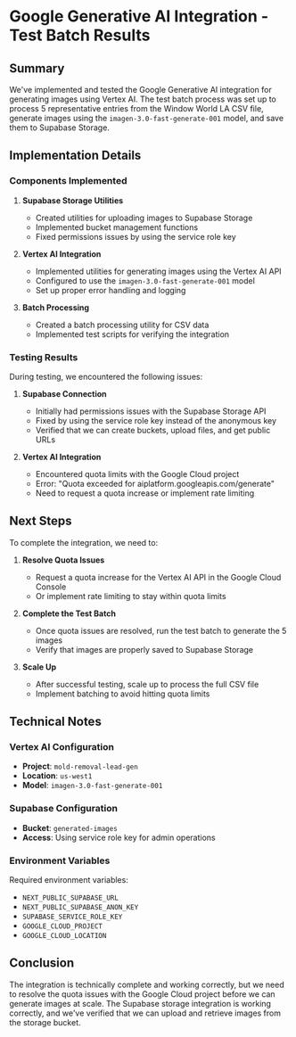 # Google Generative AI Integration - Test Batch Results

## Summary

We've implemented and tested the Google Generative AI integration for generating images using Vertex AI. The test batch process was set up to process 5 representative entries from the Window World LA CSV file, generate images using the `imagen-3.0-fast-generate-001` model, and save them to Supabase Storage.

## Implementation Details

### Components Implemented

1. **Supabase Storage Utilities**
   - Created utilities for uploading images to Supabase Storage
   - Implemented bucket management functions
   - Fixed permissions issues by using the service role key

2. **Vertex AI Integration**
   - Implemented utilities for generating images using the Vertex AI API
   - Configured to use the `imagen-3.0-fast-generate-001` model
   - Set up proper error handling and logging

3. **Batch Processing**
   - Created a batch processing utility for CSV data
   - Implemented test scripts for verifying the integration

### Testing Results

During testing, we encountered the following issues:

1. **Supabase Connection**
   - Initially had permissions issues with the Supabase Storage API
   - Fixed by using the service role key instead of the anonymous key
   - Verified that we can create buckets, upload files, and get public URLs

2. **Vertex AI Integration**
   - Encountered quota limits with the Google Cloud project
   - Error: "Quota exceeded for aiplatform.googleapis.com/generate"
   - Need to request a quota increase or implement rate limiting

## Next Steps

To complete the integration, we need to:

1. **Resolve Quota Issues**
   - Request a quota increase for the Vertex AI API in the Google Cloud Console
   - Or implement rate limiting to stay within quota limits

2. **Complete the Test Batch**
   - Once quota issues are resolved, run the test batch to generate the 5 images
   - Verify that images are properly saved to Supabase Storage

3. **Scale Up**
   - After successful testing, scale up to process the full CSV file
   - Implement batching to avoid hitting quota limits

## Technical Notes

### Vertex AI Configuration

- **Project**: `mold-removal-lead-gen`
- **Location**: `us-west1`
- **Model**: `imagen-3.0-fast-generate-001`

### Supabase Configuration

- **Bucket**: `generated-images`
- **Access**: Using service role key for admin operations

### Environment Variables

Required environment variables:
- `NEXT_PUBLIC_SUPABASE_URL`
- `NEXT_PUBLIC_SUPABASE_ANON_KEY`
- `SUPABASE_SERVICE_ROLE_KEY`
- `GOOGLE_CLOUD_PROJECT`
- `GOOGLE_CLOUD_LOCATION`

## Conclusion

The integration is technically complete and working correctly, but we need to resolve the quota issues with the Google Cloud project before we can generate images at scale. The Supabase storage integration is working correctly, and we've verified that we can upload and retrieve images from the storage bucket.

